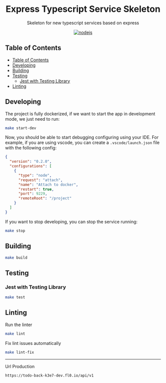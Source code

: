 <h1 align="center">Express Typescript Service Skeleton</h1>

<p align="center">
  Skeleton for new typescript services based on express
</p>

<p align="center">
    <a href="https://github.com/AlbertHernandez/express-typescript-service-skeleton/actions/workflows/nodejs.yml?branch=main"><img src="https://github.com/AlbertHernandez/express-typescript-service-skeleton/actions/workflows/nodejs.yml/badge.svg?branch=main" alt="nodejs"/></a>
</p>

## Table of Contents

- [Table of Contents](#table-of-contents)
- [Developing](#developing)
- [Building](#building)
- [Testing](#testing)
  - [Jest with Testing Library](#jest-with-testing-library)
- [Linting](#linting)

## Developing

The project is fully dockerized, if we want to start the app in development mode, we just need to run:

```bash
make start-dev
```

Now, you should be able to start debugging configuring using your IDE. For example, if you are using vscode, you can create a `.vscode/launch.json` file with the following config:

```json
{
  "version": "0.2.0",
  "configurations": [
    {
      "type": "node",
      "request": "attach",
      "name": "Attach to docker",
      "restart": true,
      "port": 9229,
      "remoteRoot": "/project"
    }
  ]
}
```

If you want to stop developing, you can stop the service running:

```bash
make stop
```

## Building

```bash
make build
```

## Testing

### Jest with Testing Library

```bash
make test
```

## Linting

Run the linter

```bash
make lint
```

Fix lint issues automatically

```bash
make lint-fix
```
-----
Url Production
```bash
https://todo-back-k3e7-dev.fl0.io/api/v1
```
